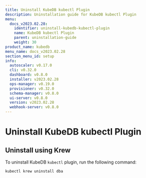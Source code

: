 ```yaml
---
title: Uninstall KubeDB kubectl Plugin
description: Uninstallation guide for KubeDB kubectl Plugin
menu:
  docs_v2023.02.28:
    identifier: uninstall-kubedb-kubectl-plugin
    name: KubeDB kubectl Plugin
    parent: uninstallation-guide
    weight: 30
product_name: kubedb
menu_name: docs_v2023.02.28
section_menu_id: setup
info:
  autoscaler: v0.17.0
  cli: v0.32.0
  dashboard: v0.8.0
  installer: v2023.02.28
  ops-manager: v0.19.0
  provisioner: v0.32.0
  schema-manager: v0.8.0
  ui-server: v0.8.0
  version: v2023.02.28
  webhook-server: v0.8.0
---
```


# Uninstall KubeDB kubectl Plugin

## Uninstall using Krew

To uninstall KubeDB `kubectl` plugin, run the following command:

```bash
kubectl krew uninstall dba
```
